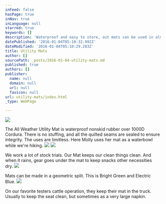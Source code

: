```yaml
---
inFeed: false
hasPage: true
inNav: true
inLanguage: null
starred: true
keywords: []
description: 'Waterproof and easy to store, out mats can be used in almost any situation.'
datePublished: '2016-01-04T05:10:32.992Z'
dateModified: '2016-01-04T05:10:29.283Z'
title: Utility Mats
author: []
sourcePath: _posts/2016-01-04-utility-mats.md
published: true
authors: []
publisher:
  name: null
  domain: null
  url: null
  favicon: null
url: utility-mats/index.html
_type: WebPage

---
```

![](https://the-grid-user-content.s3-us-west-2.amazonaws.com/bc5d466c-1eb7-4c17-9f9f-aa72a72c9f21.jpg)

The All Weather Utility Mat is waterproof nonskid rubber over 1000D Cordura.  There is no stuffing, and all the quilted seams are sealed to ensure integrity.  The uses are limitless.  Here Molly uses her mat as a waterbowl while we're hiking.
![](https://the-grid-user-content.s3-us-west-2.amazonaws.com/65223c55-69e9-4a96-ab4c-30e8e82c1c7c.jpg)
![](https://the-grid-user-content.s3-us-west-2.amazonaws.com/b6cffb78-0151-4415-aecb-6b852f1a7025.jpg)

We work a lot of stock trials.  Our Mat keeps our clean things clean.  And when it rains, gear goes under the mat to keep snacks other necessities dry.
![](https://the-grid-user-content.s3-us-west-2.amazonaws.com/584e5f36-f779-4131-94d9-9931d4271a63.jpg)

Mats can be made in a geometric split.  This is Bright Green and Electric Blue.
![](https://the-grid-user-content.s3-us-west-2.amazonaws.com/982f9a10-f047-48e9-81a9-8dddba75de08.jpg)

On our favorite testers cattle operation, they keep their mat in the truck. Usually to keep the seat clean, but sometimes as a very large napkin.